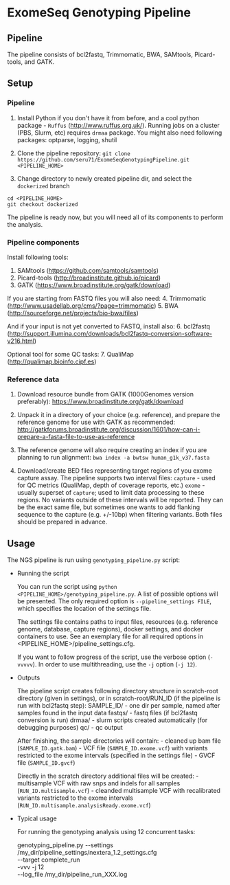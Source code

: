 
# ExomeSeq Genotyping Pipeline 



## Pipeline

The pipeline consists of bcl2fastq, Trimmomatic, BWA, SAMtools, Picard-tools, and GATK. 



## Setup

### Pipeline

1. Install Python if you don't have it from before, and a cool python package - `Ruffus` (http://www.ruffus.org.uk/). 
Running jobs on a cluster (PBS, Slurm, etc) requires `drmaa` package. 
You might also need following packages: optparse, logging, shutil

2. Clone the pipeline repository:
`git clone https://github.com/seru71/ExomeSeqGenotypingPipeline.git <PIPELINE_HOME>`

3. Change directory to newly created pipeline dir, and select the `dockerized` branch
```
cd <PIPELINE_HOME>
git checkout dockerized
```

The pipeline is ready now, but you will need all of its components to perform the analysis.

### Pipeline components

Install following tools:
1. SAMtools (https://github.com/samtools/samtools)
2. Picard-tools (http://broadinstitute.github.io/picard)
3. GATK (https://www.broadinstitute.org/gatk/download)

If you are starting from FASTQ files you will also need:
4. Trimmomatic (http://www.usadellab.org/cms/?page=trimmomatic)
5. BWA (http://sourceforge.net/projects/bio-bwa/files)

And if your input is not yet converted to FASTQ, install also: 
6. bcl2fastq (http://support.illumina.com/downloads/bcl2fastq-conversion-software-v216.html)

Optional tool for some QC tasks:
7. QualiMap (http://qualimap.bioinfo.cipf.es)

### Reference data

1. Download resource bundle from GATK (1000Genomes version preferably):
https://www.broadinstitute.org/gatk/download

2. Unpack it in a directory of your choice (e.g. reference), and prepare the reference genome for use with GATK as recommended:
http://gatkforums.broadinstitute.org/discussion/1601/how-can-i-prepare-a-fasta-file-to-use-as-reference
 
3. The reference genome will also require creating an index if you are planning to run alignment:
`bwa index -a bwtsw human_g1k_v37.fasta` 
 
4. Download/create BED files representing target regions of you exome capture assay. The pipeline supports two interval files:
`capture` - used for QC metrics (QualiMap, depth of coverage reports, etc.)
`exome`   - usually superset of `capture`; used to limit data processing to these regions. No variants outside of these intervals will be reported.
They can be the exact same file, but sometimes one wants to add flanking sequence to the capture (e.g. +/-10bp) when filtering variants. 
Both files should be prepared in advance. 


## Usage

The NGS pipeline is run using `genotyping_pipeline.py` script:

* Running the script

    You can run the script using `python <PIPELINE_HOME>/genotyping_pipeline.py`.
    A list of possible options will be presented. The only required option is `--pipeline_settings FILE`, 
    which specifies the location of the settings file.
    
    The settings file contains paths to input files, resources 
    (e.g. reference genome, database, capture regions), docker settings, 
    and docker containers to use. See an exemplary file for all required options 
    in <PIPELINE_HOME>/pipeline_settings.cfg.
  
    If you want to follow progress of the script, use the verbose option (`-vvvvv`).
    In order to use multithreading, use the `-j` option (`-j 12`).

* Outputs

    The pipeline script creates following directory structure in scratch-root directory (given in settings), or in 
    scratch-root/RUN_ID (if the pipeline is run with bcl2fastq step):
    	SAMPLE_ID/ - one dir per sample, named after samples found in the input data
    	fastqs/    - fastq files (if bcl2fastq conversion is run)
    	drmaa/     - slurm scripts created automatically (for debugging purposes)
    	qc/        - qc output

    After finishing, the sample directories will contain:
    	- cleaned up bam file (`SAMPLE_ID.gatk.bam`)
    	- VCF file (`SAMPLE_ID.exome.vcf`) with variants restricted to the exome intervals (specified in the settings file)
    	- GVCF file (`SAMPLE_ID.gvcf`)
   
    Directly in the scratch directory additional files will be created:
    	- multisample VCF with raw snps and indels for all samples (`RUN_ID.multisample.vcf`)
    	- cleanded multisample VCF with recalibrated variants restricted to the exome intervals (`RUN_ID.multisample.analysisReady.exome.vcf`) 

* Typical usage

    For running the genotyping analysis using 12 concurrent tasks:

	genotyping_pipeline.py --settings /my_dir/pipeline_settings/nextera_1.2_settings.cfg \
				--target complete_run \
				-vvv -j 12 \
				--log_file /my_dir/pipeline_run_XXX.log





